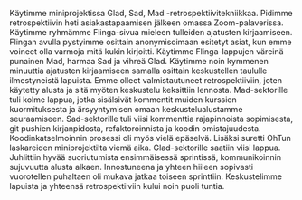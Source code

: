 Käytimme miniprojektissa Glad, Sad, Mad -retrospektiivitekniikkaa. Pidimme retrospektiivin heti asiakastapaamisen jälkeen omassa Zoom-palaverissa. Käytimme ryhmämme Flinga-sivua mieleen tulleiden ajatusten kirjaamiseen. Flingan avulla pystyimme osittain anonymisoimaan esitetyt asiat, kun emme voineet olla varmoja mitä kukin kirjoitti. Käytimme Flinga-lappujen väreinä punainen Mad, harmaa Sad ja vihreä Glad. Käytimme noin kymmenen minuuttia ajatusten kirjaamiseen samalla osittain keskustellen taululle ilmestyneistä lapuista. Emme olleet valmistautuneet retrospektiiviin, joten käytetty alusta ja sitä myöten keskustelu keksittiin lennosta. 
Mad-sektorille tuli kolme lappua, jotka sisälsivät kommentit muiden kurssien kuormituksesta ja ärsyyntymisen omaan keskustelualustamme seuraamiseen. Sad-sektorille tuli viisi kommenttia rajapinnoista sopimisesta, git pushien kirjanpidosta, refaktoroinnista ja koodin omistajuudesta. Koodinkatselmoinnin prosessi oli myös vielä epäselvä. Lisäksi suretti OhTun laskareiden miniprojektilta viemä aika. Glad-sektorille saatiin viisi lappua. Juhlittiin hyvää suoriutumista ensimmäisessä sprintissä, kommunikoinnin sujuvuutta alusta alkaen. Innostuneena ja yhteen hiileen sopivasti vuorotellen puhaltaen oli mukava jatkaa toiseen sprinttiin. 
Keskustelimme lapuista ja yhteensä retrospektiiviin kului noin puoli tuntia.

